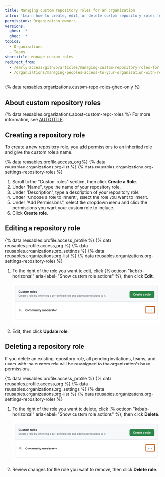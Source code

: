 ```yaml
---
title: Managing custom repository roles for an organization
intro: 'Learn how to create, edit, or delete custom repository roles for your organization.'
permissions: Organization owners.
versions:
  ghes: '*'
  ghec: '*'
topics:
  - Organizations
  - Teams
shortTitle: Manage custom roles
redirect_from:
  - /early-access/github/articles/managing-custom-repository-roles-for-an-organization
  - /organizations/managing-peoples-access-to-your-organization-with-roles/managing-custom-repository-roles-for-an-organization
---
```


{% data reusables.organizations.custom-repo-roles-ghec-only %}

## About custom repository roles

{% data reusables.organizations.about-custom-repo-roles %} For more information, see [AUTOTITLE](/organizations/managing-user-access-to-your-organizations-repositories/managing-repository-roles/about-custom-repository-roles).

## Creating a repository role

To create a new repository role, you add permissions to an inherited role and give the custom role a name.

{% data reusables.profile.access_org %}
{% data reusables.organizations.org-list %}
{% data reusables.organizations.org-settings-repository-roles %}
1. Scroll to the "Custom roles" section, then click **Create a Role**.
1. Under "Name", type the name of your repository role.
1. Under "Description", type a description of your repository role.
1. Under "Choose a role to inherit", select the role you want to inherit.
1. Under "Add Permissions", select the dropdown menu and click the permissions you want your custom role to include.
1. Click **Create role**.

## Editing a repository role

{% data reusables.profile.access_profile %}
{% data reusables.profile.access_org %}
{% data reusables.organizations.org_settings %}
{% data reusables.organizations.org-list %}
{% data reusables.organizations.org-settings-repository-roles %}
1. To the right of the role you want to edit, click {% octicon "kebab-horizontal" aria-label="Show custom role actions" %}, then click **Edit**.

   ![Screenshot of the list of custom roles for an organization. To the right of a role, a kebab icon is outlined in dark orange.](/assets/images/help/organizations/repository-role-edit-setting.png)
1. Edit, then click **Update role**.

## Deleting a repository role

If you delete an existing repository role, all pending invitations, teams, and users with the custom role will be reassigned to the organization's base permissions.

{% data reusables.profile.access_profile %}
{% data reusables.profile.access_org %}
{% data reusables.organizations.org_settings %}
{% data reusables.organizations.org-list %}
{% data reusables.organizations.org-settings-repository-roles %}
1. To the right of the role you want to delete, click {% octicon "kebab-horizontal" aria-label="Show custom role actions" %}, then click **Delete**.

   ![Screenshot of the list of custom roles for an organization. To the right of a role, a kebab icon is outlined in dark orange.](/assets/images/help/organizations/repository-role-edit-setting.png)
1. Review changes for the role you want to remove, then click **Delete role**.
